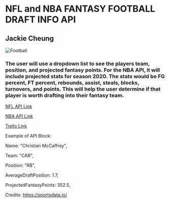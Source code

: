 # NFL and NBA FANTASY FOOTBALL DRAFT INFO API
## Jackie Cheung

![Football](https://media.giphy.com/media/FB7yASVBqPiFy/giphy.gif)

### The user will use a dropdown list to see the players team, position, and projected fantasy points. For the NBA API, it will include projected stats for season 2020. The stats would be FG percent, FT percent, rebounds, assist, steals, blocks, turnovers, and points. This will help the user determine if that player is worth drafting into their fantasy team.

[NFL API Link](https://sportsdata.io/developers/api-documentation/nfl#/fantasy)

[NBA API Link](https://sportsdata.io/developers/api-documentation/nba#/fantasy)

[Trello Link](https://trello.com/b/hAaHL5x3/nfl-api-project)

Example of API Block:

Name: "Christian McCaffrey",

Team: "CAR",

Position: "RB",

AverageDraftPosition: 1.7,

ProjectedFantasyPoints: 352.5,

Credits: https://sportsdata.io/